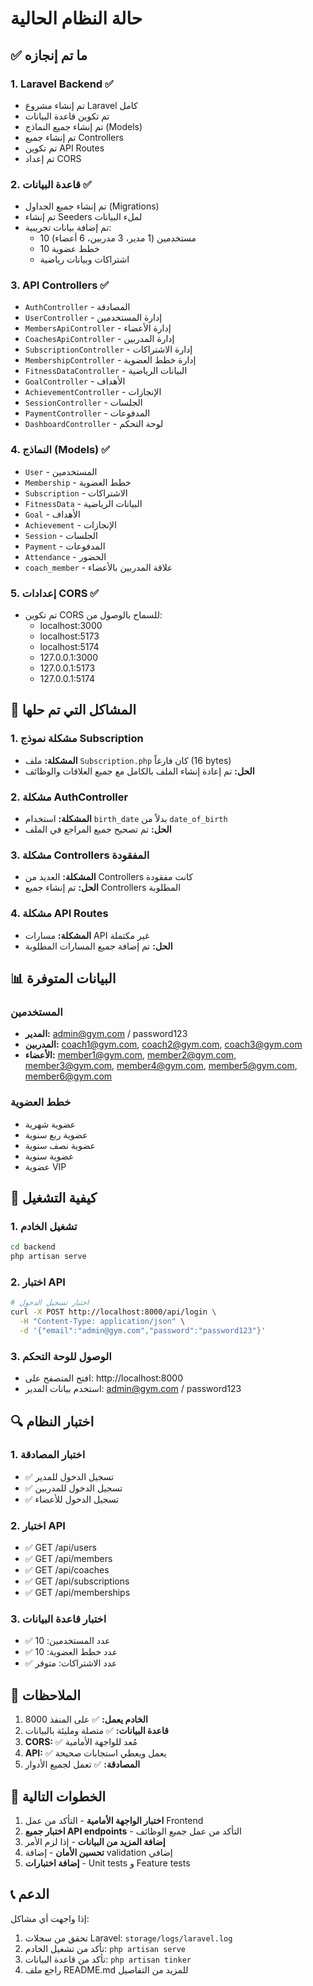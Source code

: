 # حالة النظام الحالية

## ✅ ما تم إنجازه

### 1. Laravel Backend ✅
- تم إنشاء مشروع Laravel كامل
- تم تكوين قاعدة البيانات
- تم إنشاء جميع النماذج (Models)
- تم إنشاء جميع Controllers
- تم تكوين API Routes
- تم إعداد CORS

### 2. قاعدة البيانات ✅
- تم إنشاء جميع الجداول (Migrations)
- تم إنشاء Seeders لملء البيانات
- تم إضافة بيانات تجريبية:
  - 10 مستخدمين (1 مدير، 3 مدربين، 6 أعضاء)
  - 10 خطط عضوية
  - اشتراكات وبيانات رياضية

### 3. API Controllers ✅
- `AuthController` - المصادقة
- `UserController` - إدارة المستخدمين
- `MembersApiController` - إدارة الأعضاء
- `CoachesApiController` - إدارة المدربين
- `SubscriptionController` - إدارة الاشتراكات
- `MembershipController` - إدارة خطط العضوية
- `FitnessDataController` - البيانات الرياضية
- `GoalController` - الأهداف
- `AchievementController` - الإنجازات
- `SessionController` - الجلسات
- `PaymentController` - المدفوعات
- `DashboardController` - لوحة التحكم

### 4. النماذج (Models) ✅
- `User` - المستخدمين
- `Membership` - خطط العضوية
- `Subscription` - الاشتراكات
- `FitnessData` - البيانات الرياضية
- `Goal` - الأهداف
- `Achievement` - الإنجازات
- `Session` - الجلسات
- `Payment` - المدفوعات
- `Attendance` - الحضور
- `coach_member` - علاقة المدربين بالأعضاء

### 5. إعدادات CORS ✅
- تم تكوين CORS للسماح بالوصول من:
  - localhost:3000
  - localhost:5173
  - localhost:5174
  - 127.0.0.1:3000
  - 127.0.0.1:5173
  - 127.0.0.1:5174

## 🔧 المشاكل التي تم حلها

### 1. مشكلة نموذج Subscription
- **المشكلة:** ملف `Subscription.php` كان فارغاً (16 bytes)
- **الحل:** تم إعادة إنشاء الملف بالكامل مع جميع العلاقات والوظائف

### 2. مشكلة AuthController
- **المشكلة:** استخدام `birth_date` بدلاً من `date_of_birth`
- **الحل:** تم تصحيح جميع المراجع في الملف

### 3. مشكلة Controllers المفقودة
- **المشكلة:** العديد من Controllers كانت مفقودة
- **الحل:** تم إنشاء جميع Controllers المطلوبة

### 4. مشكلة API Routes
- **المشكلة:** مسارات API غير مكتملة
- **الحل:** تم إضافة جميع المسارات المطلوبة

## 📊 البيانات المتوفرة

### المستخدمين
- **المدير:** admin@gym.com / password123
- **المدربين:** coach1@gym.com, coach2@gym.com, coach3@gym.com
- **الأعضاء:** member1@gym.com, member2@gym.com, member3@gym.com, member4@gym.com, member5@gym.com, member6@gym.com

### خطط العضوية
- عضوية شهرية
- عضوية ربع سنوية
- عضوية نصف سنوية
- عضوية سنوية
- عضوية VIP

## 🚀 كيفية التشغيل

### 1. تشغيل الخادم
```bash
cd backend
php artisan serve
```

### 2. اختبار API
```bash
# اختبار تسجيل الدخول
curl -X POST http://localhost:8000/api/login \
  -H "Content-Type: application/json" \
  -d '{"email":"admin@gym.com","password":"password123"}'
```

### 3. الوصول للوحة التحكم
- افتح المتصفح على: http://localhost:8000
- استخدم بيانات المدير: admin@gym.com / password123

## 🔍 اختبار النظام

### 1. اختبار المصادقة
- ✅ تسجيل الدخول للمدير
- ✅ تسجيل الدخول للمدربين
- ✅ تسجيل الدخول للأعضاء

### 2. اختبار API
- ✅ GET /api/users
- ✅ GET /api/members
- ✅ GET /api/coaches
- ✅ GET /api/subscriptions
- ✅ GET /api/memberships

### 3. اختبار قاعدة البيانات
- ✅ عدد المستخدمين: 10
- ✅ عدد خطط العضوية: 10
- ✅ عدد الاشتراكات: متوفر

## 📝 الملاحظات

1. **الخادم يعمل:** ✅ على المنفذ 8000
2. **قاعدة البيانات:** ✅ متصلة ومليئة بالبيانات
3. **CORS:** ✅ مُعد للواجهة الأمامية
4. **API:** ✅ يعمل ويعطي استجابات صحيحة
5. **المصادقة:** ✅ تعمل لجميع الأدوار

## 🎯 الخطوات التالية

1. **اختبار الواجهة الأمامية** - التأكد من عمل Frontend
2. **اختبار جميع API endpoints** - التأكد من عمل جميع الوظائف
3. **إضافة المزيد من البيانات** - إذا لزم الأمر
4. **تحسين الأمان** - إضافة validation إضافي
5. **إضافة اختبارات** - Unit tests و Feature tests

## 📞 الدعم

إذا واجهت أي مشاكل:
1. تحقق من سجلات Laravel: `storage/logs/laravel.log`
2. تأكد من تشغيل الخادم: `php artisan serve`
3. تأكد من قاعدة البيانات: `php artisan tinker`
4. راجع ملف README.md للمزيد من التفاصيل
